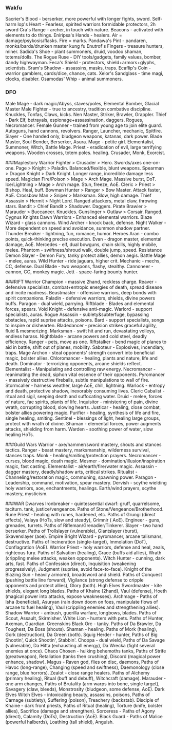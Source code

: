 ### Wakfu
Sacrier's Blood  - berserker, more powerful with longer fights, sword. Self-harm
Iop's Heart - Fearless, spirited warriors formidable protectors, 2h sword
Cra's Range - archer, in touch with nature. Beacons - activated with elements to do things.
Eniripsa's Hands - healers. Air = damage/psykosis/flasks. Fire = marks.
Pandawa's Pint - pandaren, monks/bards/drunken master kung fu
Enutrof's Fingers - treasure hunters, miner.
Sadida's Shoe - plant summoners, druid, voodoo shaman, totems/dolls.
The Rogue Ruse - DIY tools/gadgets, family values, bomber, dandy highwayman.
Feca's Shield - protectors, shield+armors+glyphs, scientists.
Sram's Shadow - assassins, masks, traps.
Ecaflip's Coin - warrior gamblers, cards/dice, chance, cats.
Xelor's Sandglass - time magi, clocks, disabler.
Osamodas' Whip - animal summoners.


### DFO
Male Mage - dark magic/Abyss, staves/poles, Elemental Bomber, Glacial Master
Male Fighter - true to ancestry, tradition combative discipline. Knuckles, Tonfas, Claws, kicks. Nen Master, Striker, Brawler, Grappler.
Thief - Dark Elf, betrayals, espionage+assassination, daggers. Rogues, Necromancer.
Female Gunner - trained from young age to join elite guard. Autoguns, hand cannons, revolvers. Ranger, Launcher, mechanic, Spitfire.
Slayer - One handed only, bludgeon weapons, katanas, dark power. Blade Master, Soul Bender, Berserker, Asura.
Mage - petite girl. Elementalist, Summoner, Witch, Battle Mage.
Priest - eradication of evil, large terrifying weapons. Wooden crosses, totem poles. healing. Crusader, Monk, Exorcist.

###Maplestory
Warrior
Fighter > Crusader > Hero. Swords/axes one-on-one.
Page > Knight > Paladin. Balanced/flexible, blunt weapons.
Spearman > Dragon Knight > Dark Knight. Longer range, incredible damage less speed.
Magician
Fire/Poison > Mage > Arch Mage. Massive burst, DoT.
Ice/Lightning > Mage > Arch mage. Stun, freeze, AoE.
Cleric > Priest > Bishop. Heal, buff.
Bowman
Hunter > Ranger > Bow Master. Attack faster, AoE.
Crossbow Man > Sniper > Marksman. Slow, high damage.
Thief
Assassin > Hermit > Night Lord. Ranged attackers, metal claw, throwing stars.
Bandit > Chief Bandit > Shadower. Daggers.
Pirate
Brawler > Marauder > Buccaneer. Knuckles.
Gunslinger > Outlaw > Corsair. Ranged.
Cygnus Knights
Dawn Warriors - Enhanced elemental warriors.
Blaze Wizard - glass cannons.
Wind Archer - knock back, defense.
Night Walker - More dependent on speed and avoidance, summon shadow partner.
Thunder Breaker - lightning, fun, romance, humor.
Heroes
Aran - combo points, quick-thinking precise execution.
Evan - dragon master, elemental damage, AoE.
Mercedes - elf, dual bowguns, chain skills, highly mobile, melee.
Phantom - swiftness/shroud walk, double jump, speed.
Resistance
Demon Slayer - Demon Fury, tanky protect allies, demon aegis.
Battle Mage - melee, auras.
Wild Hunter - ride jaguars, higher crit.
Mechanic - mechs, CC, defense.
Dual Blade - two weapons, flashy, stealthy.
Cannoneer - cannon, CC, monkey magic.
Jett - space-faring bounty hunter.

###RIFT
Warrior
Champion - massive 2hand, reckless charge.
Reaver - defensive specialists, combat+entropic energies of death, spread disease and incite madness.
Beastmaster - offensive warriors, deep bonds with spirit companions.
Paladin - defensive warriors, shields, divine powers buffs.
Paragon - dual wield, parrying.
Riftblade - Blades and elemental forces, spears.
Void Knight - defensive anti-magic.
Warlord - support specialists, auras.
Rogue
Assassin - sublety&subterfuge, bypassing obstacles, rapid suprise attacks, poisons.
Bard - support specialists, songs to inspire or dishearten.
Bladedancer - precision strikes graceful agility, fluid & mesmerizing.
Marksman - swift hit and run, devastating volleys, endless harass.
Nightblade - arcane powers and cold steel, deadly efficiency.
Ranger - pets, move as one.
Riftstalker - bend magic of planes to aid in battle, shift out of planes, mobility.
Saboteur - Explosives, incendiary, traps.
Mage
Archon - steal opponents' strength convert into beneficial magic, bolster allies.
Chloromancer - healing, plants and nature, life and death.
Dominator - terrorizing opponents, arcane shields reflect.
Elementalist - Manipulating and controlling raw energy.
Necromancer - reanimating the dead, siphon vital essence of their opponents.
Pyromancer - massively destructive fireballs, subtle manipulations to wall of fire.
Stormcaller - harness weather, large AoE, chill, lightning.
Warlock - entropy and death, protective shadow, inexorably consuming lives.
Cleric
Cabalist - ritual and sigil, seeping death and suffocating water.
Druid - melee, forces of nature, fae spirits, plants of life.
Inquisitor - ministering of pain, divine wrath, corrupting blood, slowing hearts.
Justicar - healing, close combat, bolster allies powering magic.
Purifier - healing, synthesis of life and fire, single healing, smiting.
Sentinel - blessings of light, healing large groups, protect with wrath of divine.
Shaman - elemental forces, power augments attacks, shielding from harm.
Warden - soothing power of water, slow healing HoTs.

###Guild Wars
Warrior - axe/hammer/sword mastery, shouts and stances tactics.
Ranger - beast mastery, marksmanship, wilderness survival, stances traps.
Monk - healing/smiting/protection prayers.
Necromancer - curses, blood magic, death magic.
Mesmer - domination/illusion/inspiration magic, fast casting.
Elementalist - air/earth/fire/water magic.
Assassin - dagger mastery, deadly/shadow arts, critical strikes.
Ritualist - Channeling/restoration magic, communing, spawning power.
Paragon - Leadership, command, motivation, spear mastery.
Dervish - scythe wielding holy warriors, aoe, enchantments, healings. Earth/wind prayers, scythe mastery, mysticism.

###WAR
Dwarves
Ironbreaker - quintessential dwarf: gruff, quarrelsome, taciturn. tank, justice/vengeance. Paths of Stone/Vengeance/Brotherhood.
Rune Priest - healing with runes, hardened, etc. Paths of Grungi (direct effects), Valaya (HoTs, slow and steady), Grimnir ( AoE).
Engineer - guns, grenades, turrets. Paths of Rifleman/Grenadier/Tinkerer.
Slayer - two hand berserker. Paths of Trollslayer (vulnerable), Giantslayer (burst), Skavenslayer (aoe).
Empire
Bright Wizard - pyromancer, arcane talismans, destructive. Paths of Incineration (single-target), Immolation (DoT), Conflagration (AoE).
Warrior Priest - holy warriors, defense and heal, zeals, righteous fury. Paths of Salvation (healing), Grace (buffs aid allies), Wrath (crippling melee attacks, weaken opponents).
Witch Hunter - cunning, dark arts, fast. Paths of Confession (direct), Inquisition (weakening progressively), Judgment (suprise, avoid face-to-face).
Knight of the Blazing Sun - heavily armored, broadsword and shield. Paths of Conquest (pushing battle line forward), Vigilance (strong defense to cripple opponents and protect allies), Glory (both).
High Elves
Swordmaster - kite shields, elegant long blades. Paths of Khaine (2hand), Vaul (defense), Hoeth (magical power into attacks, expose weaknesses).
Archmage - Paths of Isha (beneficial), Asuryan (rain down doom on foes, manipulate flows of arcane to fuel healing), Vaul (crippling enemies and strengthening allies).
Shadow Warrior - ambush, guerilla warfare, longbows, blades. Paths of Scout, Assault, Skirmisher.
White Lion - hunters with pets. Paths of Hunter, Axeman, Guardian.
Greenskins
Black Orc - tanky. Paths of Da Brawler, Da Toughest, Da Boss (shouts).
Shaman - healing. Paths of Mork (healing), Gork (destruction), Da Green (both).
Squig Herder - hunter, Paths of Big Shootin', Quick Shootin', Stabbin'.
Choppa - dual wield, Paths of Da Savage (vulnerable), Da Hitta (exhausting all energy), Da Wrecka (fight several enemies at once).
Chaos
Chosen - hulking behemoths tanks, Paths of Strife (greatweapon), Retaliation (tanks then crushing), Discord (magical power enhance, shadow).
Magus - Raven god, flies on disc, daemons, Paths of Havoc (long-range), Changing (speed and swiftness), Daemonology (close range, blue horrors).
Zealot - close range healers. Paths of Alchemy (primary healing), Ritual (buff and debuff), Witchcraft (damage).
Marauder - one arm changes, Paths of Brutality (arm warps into bone, single target), Savagery (claw, bleeds), Monstrosity (bludgeon, some defense, AoE).
Dark Elves
Witch Elves - intoxicating beauty, assassins, poisons, Paths of Carnage (subtlety), Suffering (poison), Treachery (backstab).
Disciple of Khaine - dark front priests, Paths of Ritual (healing), Torture (knife, bolster allies), Sacrifice (damage and strengthen).
Sorceress - Paths of Agony (direct), Calamity (DoTs), Destruction (AoE).
Black Guard - Paths of Malice (powerful halberds), Loathing (tall shield), Anguish.
